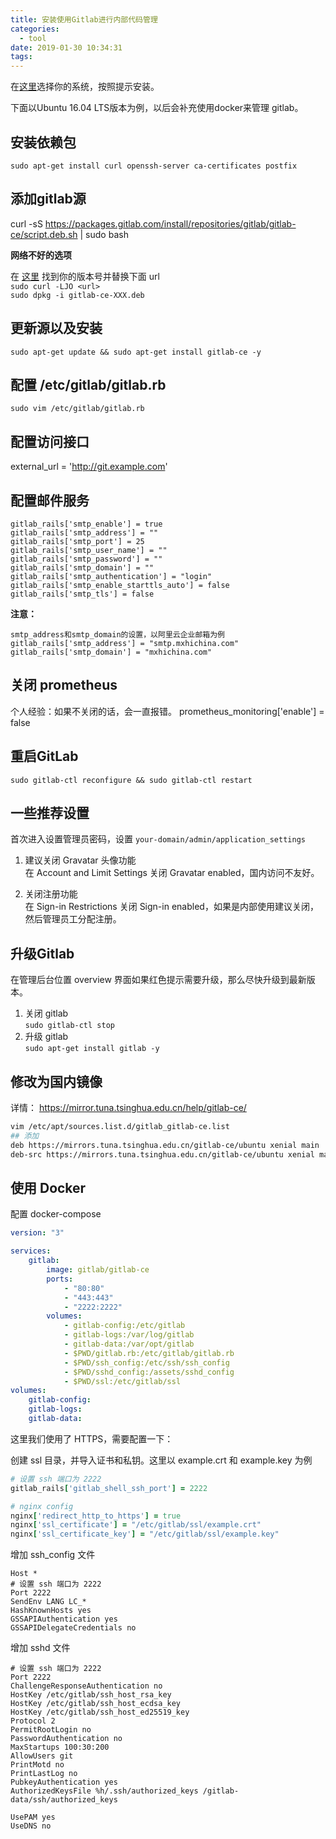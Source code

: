 ```yaml
---
title: 安装使用Gitlab进行内部代码管理
categories:
  - tool
date: 2019-01-30 10:34:31
tags:
---
```


在[这里](https://about.gitlab.com/downloads/)选择你的系统，按照提示安装。  

下面以Ubuntu 16.04 LTS版本为例，以后会补充使用docker来管理 gitlab。

## 安装依赖包
`sudo apt-get install curl openssh-server ca-certificates postfix`

## 添加gitlab源
curl -sS https://packages.gitlab.com/install/repositories/gitlab/gitlab-ce/script.deb.sh | sudo bash

**网络不好的选项**  

在 [这里](https://packages.gitlab.com/gitlab/gitlab-ce) 找到你的版本号并替换下面 url  
`sudo curl -LJO <url>`  
`sudo dpkg -i gitlab-ce-XXX.deb`

## 更新源以及安装
`sudo apt-get update && sudo apt-get install gitlab-ce -y`

## 配置 /etc/gitlab/gitlab.rb
`sudo vim /etc/gitlab/gitlab.rb`

## 配置访问接口
external_url = 'http://git.example.com'

## 配置邮件服务

```
gitlab_rails['smtp_enable'] = true  
gitlab_rails['smtp_address'] = ""   
gitlab_rails['smtp_port'] = 25  
gitlab_rails['smtp_user_name'] = ""  
gitlab_rails['smtp_password'] = ""  
gitlab_rails['smtp_domain'] = ""  
gitlab_rails['smtp_authentication'] = "login"  
gitlab_rails['smtp_enable_starttls_auto'] = false  
gitlab_rails['smtp_tls'] = false  
```

**注意：**  

```
smtp_address和smtp_domain的设置，以阿里云企业邮箱为例  
gitlab_rails['smtp_address'] = "smtp.mxhichina.com"   
gitlab_rails['smtp_domain'] = "mxhichina.com"  
```

## 关闭 prometheus
个人经验：如果不关闭的话，会一直报错。
prometheus_monitoring['enable'] = false

## 重启GitLab
`sudo gitlab-ctl reconfigure && sudo gitlab-ctl restart `

## 一些推荐设置  
首次进入设置管理员密码，设置 `your-domain/admin/application_settings`

1. 建议关闭 Gravatar 头像功能  
在 Account and Limit Settings 关闭 Gravatar enabled，国内访问不友好。

2. 关闭注册功能  
在 Sign-in Restrictions 关闭 Sign-in enabled，如果是内部使用建议关闭，然后管理员工分配注册。

## 升级Gitlab
在管理后台位置 overview 界面如果红色提示需要升级，那么尽快升级到最新版本。
1. 关闭 gitlab  
`sudo gitlab-ctl stop`
2. 升级 gitlab  
`sudo apt-get install gitlab -y`

## 修改为国内镜像

详情： https://mirror.tuna.tsinghua.edu.cn/help/gitlab-ce/

```bash
vim /etc/apt/sources.list.d/gitlab_gitlab-ce.list
## 添加
deb https://mirrors.tuna.tsinghua.edu.cn/gitlab-ce/ubuntu xenial main
deb-src https://mirrors.tuna.tsinghua.edu.cn/gitlab-ce/ubuntu xenial main
```


## 使用 Docker

配置 docker-compose

```yml
version: "3" 

services:
    gitlab:
        image: gitlab/gitlab-ce
        ports:
            - "80:80"
            - "443:443"
            - "2222:2222"
        volumes:
            - gitlab-config:/etc/gitlab
            - gitlab-logs:/var/log/gitlab
            - gitlab-data:/var/opt/gitlab
            - $PWD/gitlab.rb:/etc/gitlab/gitlab.rb
            - $PWD/ssh_config:/etc/ssh/ssh_config
            - $PWD/sshd_config:/assets/sshd_config
            - $PWD/ssl:/etc/gitlab/ssl
volumes:
    gitlab-config:
    gitlab-logs:
    gitlab-data:
```

这里我们使用了 HTTPS，需要配置一下：

创建 ssl 目录，并导入证书和私钥。这里以 example.crt 和 example.key 为例

```rb
# 设置 ssh 端口为 2222
gitlab_rails['gitlab_shell_ssh_port'] = 2222

# nginx config
nginx['redirect_http_to_https'] = true
nginx['ssl_certificate'] = "/etc/gitlab/ssl/example.crt"
nginx['ssl_certificate_key'] = "/etc/gitlab/ssl/example.key"
```

增加 ssh_config 文件

```
Host *
# 设置 ssh 端口为 2222
Port 2222
SendEnv LANG LC_*
HashKnownHosts yes
GSSAPIAuthentication yes
GSSAPIDelegateCredentials no
```

增加 sshd 文件

```
# 设置 ssh 端口为 2222
Port 2222
ChallengeResponseAuthentication no
HostKey /etc/gitlab/ssh_host_rsa_key
HostKey /etc/gitlab/ssh_host_ecdsa_key
HostKey /etc/gitlab/ssh_host_ed25519_key
Protocol 2
PermitRootLogin no
PasswordAuthentication no
MaxStartups 100:30:200
AllowUsers git
PrintMotd no
PrintLastLog no
PubkeyAuthentication yes
AuthorizedKeysFile %h/.ssh/authorized_keys /gitlab-data/ssh/authorized_keys

UsePAM yes
UseDNS no
```
